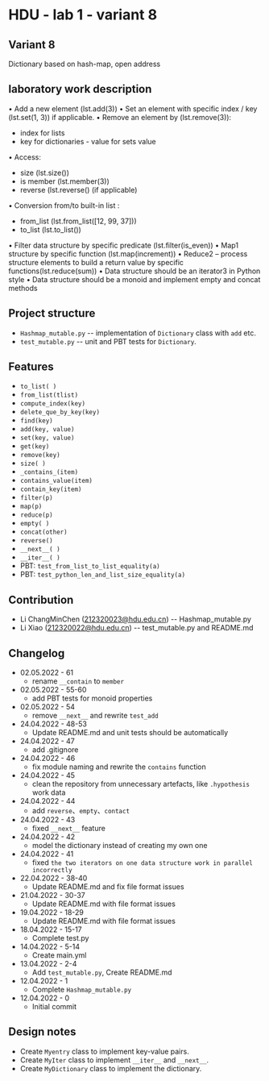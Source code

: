 # HDU - lab 1 - variant 8

## Variant 8

Dictionary based on hash-map, open address

## laboratory work description

• Add a new element  (lst.add(3))
• Set an element with specific index / key (lst.set(1, 3)) if applicable.
• Remove an element by (lst.remove(3)):

- index for lists
- key for dictionaries - value for sets value

• Access:

- size (lst.size())
- is member (lst.member(3))
- reverse (lst.reverse() (if applicable)

• Conversion from/to built-in list :

- from_list (lst.from_list([12, 99, 37]))
- to_list (lst.to_list())

• Filter data structure by specific predicate (lst.filter(is_even))
• Map1 structure by specific function (lst.map(increment))
• Reduce2 – process structure elements to build a return value by specific functions(lst.reduce(sum))
• Data structure should be an iterator3 in Python style
• Data structure should be a monoid and implement empty and concat methods

## Project structure

- `Hashmap_mutable.py` -- implementation of `Dictionary` class with `add` etc.
- `test_mutable.py` -- unit and PBT tests for `Dictionary`.

## Features

- `to_list( )`
- `from_list(tlist)`
- `compute_index(key)`
- `delete_que_by_key(key)`
- `find(key)`
- `add(key, value)`
- `set(key, value)`
- `get(key)`
- `remove(key)`
- `size( )`
- `_contains_(item)`
- `contains_value(item)`
- `contain_key(item)`
- `filter(p)`
- `map(p)`
- `reduce(p)`
- `empty( )`
- `concat(other)`
- `reverse()`
- `__next__( )`
- `__iter__( )`
- PBT: `test_from_list_to_list_equality(a)`
- PBT: `test_python_len_and_list_size_equality(a)`

## Contribution

- Li ChangMinChen (212320023@hdu.edu.cn) -- Hashmap_mutable.py
- Li Xiao (212320022@hdu.edu.cn) -- test_mutable.py and README.md

## Changelog

- 02.05.2022 - 61
  - rename `__contain` to `member`
- 02.05.2022 - 55-60
  - add PBT tests for monoid properties
- 02.05.2022 - 54
  - remove `__next__` and rewrite `test_add`
- 24.04.2022 - 48-53
  - Update README.md and unit tests should be automatically 
- 24.04.2022 - 47
  - add .gitignore
- 24.04.2022 - 46
  - fix module naming and rewrite the `contains` function
- 24.04.2022 - 45
  - clean the repository from unnecessary artefacts, like `.hypothesis` work data
- 24.04.2022 - 44
  - add `reverse`、`empty`、`contact`
- 24.04.2022 - 43
  - fixed `__next__` feature
- 24.04.2022 - 42
  - model the dictionary instead of creating my own one
- 24.04.2022 - 41
  - fixed `the two iterators on one data structure work in parallel incorrectly`
- 22.04.2022 - 38-40
  - Update README.md and fix file format issues
- 21.04.2022 - 30-37
  - Update README.md with file format issues
- 19.04.2022 - 18-29
  - Update README.md with file format issues
- 18.04.2022 - 15-17
  - Complete test.py
- 14.04.2022 - 5-14
  - Create main.yml
- 13.04.2022 - 2-4
  - Add `test_mutable.py`, Create README.md
- 12.04.2022 - 1
  - Complete `Hashmap_mutable.py`
- 12.04.2022 - 0
  - Initial commit

## Design notes

- Create `Myentry` class to implement key-value pairs.
- Create `MyIter` class to implement `__iter__` and `__next__`.
- Create `MyDictionary` class to implement the dictionary.
